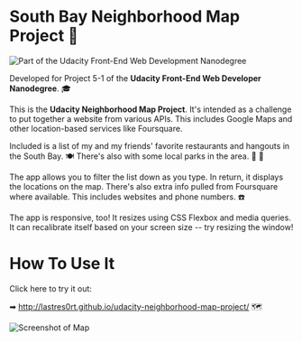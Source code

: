 # South Bay Neighborhood Map Project 🚋

![Part of the Udacity Front-End Web Development Nanodegree](https://img.shields.io/badge/Udacity-Front--End%20Web%20Developer%20Nanodegree-02b3e4.svg)

Developed for Project 5-1 of the **Udacity Front-End Web Developer Nanodegree**. 🎓

This is the **Udacity Neighborhood Map Project**. It's intended as a challenge to put together a website from various APIs. This includes Google Maps and other location-based services like Foursquare.

Included is a list of my and my friends' favorite restaurants and hangouts in the South Bay. 🍽 There's also with some local parks in the area. 🌳 🌲

The app allows you to filter the list down as you type. In return, it displays the locations on the map. There's also extra info pulled from Foursquare where available. This includes websites and phone numbers. ☎️

The app is responsive, too! It resizes using CSS Flexbox and media queries. It can recalibrate itself based on your screen size -- try resizing the window!

# How To Use It

Click here to try it out:

➡  <http://lastres0rt.github.io/udacity-neighborhood-map-project/> 🗺

![Screenshot of Map](http://i.imgur.com/gOvmzrv.png)
